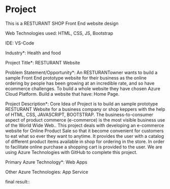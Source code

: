 # Project
This is a RESTURANT SHOP Front End website design

Web Technologies used: HTML, CSS, JS, Bootstrap

IDE: VS-Code

Industry*: Health and food

Project Title*: RESTURANT Website

Problem Statement/Opportunity*: An RESTURANTowner wants to build a sample Front End prototype website for their business as the online ordering by people has been growing at an incredible rate, and so have ecommerce challenges. To build a whole website they have chosen Azure Cloud Platform. Build a website that have: Home Page.

Project Description*: Core Idea of Project is to build an sample prototype RESTURANT Website for a business company or shop keppers with the help of HTML, CSS, JAVASCRIPT, BOOTSTRAP. The business-to-consumer aspect of product commerce (e-commerce) is the most visible business use of the World Wide Web.. This project deals with developing an e-commerce website for Online Product Sale so that it become convenient for customers to eat what so ever they want to anytime. It provides the user with a catalog of different product items available in shop for ordering in the store. In order to facilitate online purchase a shopping cart is provided to the user. We are using Azure Technologies with GitHub to complete this project.

Primary Azure Technology*: Web Apps

Other Azure Technologies: App Service



final result::

